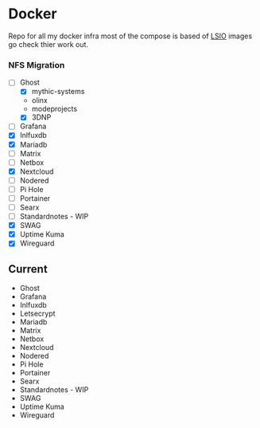# Docker
Repo for all my docker infra most of the compose is based of [LSIO](https://www.linuxserver.io) images go check thier work out.

### NFS Migration

- [ ] Ghost
    - [x] mythic-systems
    - olinx
    - modeprojects
    - [x] 3DNP 
- [ ] Grafana
- [x] Inlfuxdb
- [x] Mariadb
- [ ] Matrix
- [ ] Netbox
- [x] Nextcloud
- [ ] Nodered
- [ ] Pi Hole
- [ ] Portainer
- [ ] Searx
- [ ] Standardnotes - WIP
- [x] SWAG
- [x] Uptime Kuma
- [x] Wireguard

## Current

- Ghost
- Grafana
- Inlfuxdb
- Letsecrypt
- Mariadb
- Matrix
- Netbox
- Nextcloud
- Nodered
- Pi Hole
- Portainer
- Searx
- Standardnotes - WIP
- SWAG
- Uptime Kuma
- Wireguard




